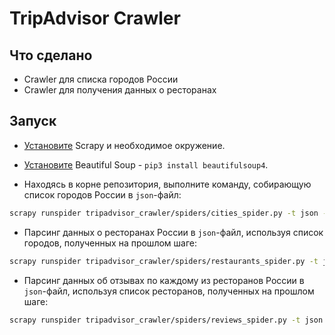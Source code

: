 # TripAdvisor Crawler

## Что сделано

- Crawler для списка городов России
- Crawler для получения данных о ресторанах

## Запуск

- [Установите](https://docs.scrapy.org/en/latest/intro/install.html) Scrapy и необходимое окружение.
- [Установите](https://pypi.org/project/beautifulsoup4/) Beautiful Soup - `pip3 install beautifulsoup4`.

- Находясь в корне репозитория, выполните команду, собирающую список городов России в `json`-файл:

```bash
scrapy runspider tripadvisor_crawler/spiders/cities_spider.py -t json -o - > cities.json
```

- Парсинг данных о ресторанах России в `json`-файл, используя список городов, полученных на прошлом шаге:

```bash
scrapy runspider tripadvisor_crawler/spiders/restaurants_spider.py -t json -o - > restaurants.json
```

- Парсинг данных об отзывах по каждому из ресторанов России в `json`-файл, используя список ресторанов, полученных на прошлом шаге:

```bash
scrapy runspider tripadvisor_crawler/spiders/reviews_spider.py -t json -o - > reviews.json
```

